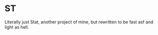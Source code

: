 
# ST

Literally just Stat, another project of mine, but rewritten to be fast asf and light as hell.
